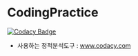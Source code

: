 # CodingPractice

[![Codacy Badge](https://api.codacy.com/project/badge/grade/1e6450bbc37f491da158f82e0a12b8b4)](https://www.codacy.com/app/great1106/CodingPractice)

- 사용하는 정적분석도구 : www.codacy.com

